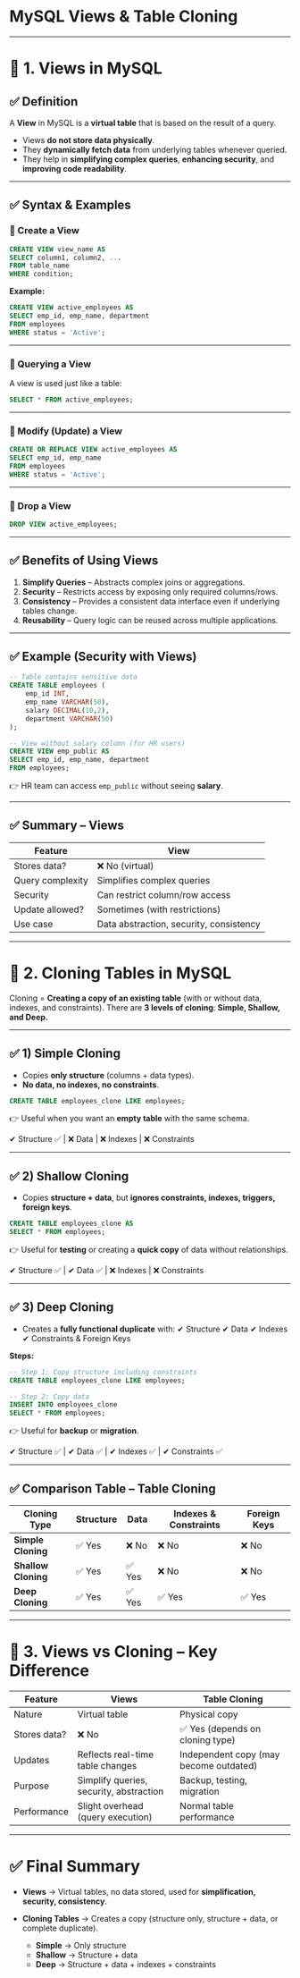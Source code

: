 

#  **MySQL Views & Table Cloning**

---

# 🔹 1. **Views in MySQL**

## ✅ Definition

A **View** in MySQL is a **virtual table** that is based on the result of a query.

* Views **do not store data physically**.
* They **dynamically fetch data** from underlying tables whenever queried.
* They help in **simplifying complex queries**, **enhancing security**, and **improving code readability**.

---

## ✅ Syntax & Examples

### 🔸 Create a View

```sql
CREATE VIEW view_name AS
SELECT column1, column2, ...
FROM table_name
WHERE condition;
```

**Example:**

```sql
CREATE VIEW active_employees AS
SELECT emp_id, emp_name, department
FROM employees
WHERE status = 'Active';
```

---

### 🔸 Querying a View

A view is used just like a table:

```sql
SELECT * FROM active_employees;
```

---

### 🔸 Modify (Update) a View

```sql
CREATE OR REPLACE VIEW active_employees AS
SELECT emp_id, emp_name
FROM employees
WHERE status = 'Active';
```

---

### 🔸 Drop a View

```sql
DROP VIEW active_employees;
```

---

## ✅ Benefits of Using Views

1. **Simplify Queries** – Abstracts complex joins or aggregations.
2. **Security** – Restricts access by exposing only required columns/rows.
3. **Consistency** – Provides a consistent data interface even if underlying tables change.
4. **Reusability** – Query logic can be reused across multiple applications.

---

## ✅ Example (Security with Views)

```sql
-- Table contains sensitive data
CREATE TABLE employees (
    emp_id INT,
    emp_name VARCHAR(50),
    salary DECIMAL(10,2),
    department VARCHAR(50)
);

-- View without salary column (for HR users)
CREATE VIEW emp_public AS
SELECT emp_id, emp_name, department
FROM employees;
```

👉 HR team can access `emp_public` without seeing **salary**.

---

## ✅ Summary – Views

| **Feature**      | **View**                                |
| ---------------- | --------------------------------------- |
| Stores data?     | ❌ No (virtual)                          |
| Query complexity | Simplifies complex queries              |
| Security         | Can restrict column/row access          |
| Update allowed?  | Sometimes (with restrictions)           |
| Use case         | Data abstraction, security, consistency |

---

# 🔹 2. **Cloning Tables in MySQL**

Cloning = **Creating a copy of an existing table** (with or without data, indexes, and constraints).
There are **3 levels of cloning**: **Simple, Shallow, and Deep.**

---

## ✅ 1) Simple Cloning

* Copies **only structure** (columns + data types).
* **No data, no indexes, no constraints**.

```sql
CREATE TABLE employees_clone LIKE employees;
```

👉 Useful when you want an **empty table** with the same schema.

✔ Structure ✅ | ❌ Data | ❌ Indexes | ❌ Constraints

---

## ✅ 2) Shallow Cloning

* Copies **structure + data**, but **ignores constraints, indexes, triggers, foreign keys**.

```sql
CREATE TABLE employees_clone AS 
SELECT * FROM employees;
```

👉 Useful for **testing** or creating a **quick copy** of data without relationships.

✔ Structure ✅ | ✔ Data ✅ | ❌ Indexes | ❌ Constraints

---

## ✅ 3) Deep Cloning

* Creates a **fully functional duplicate** with:
  ✔ Structure
  ✔ Data
  ✔ Indexes
  ✔ Constraints & Foreign Keys

**Steps:**

```sql
-- Step 1: Copy structure including constraints
CREATE TABLE employees_clone LIKE employees;

-- Step 2: Copy data
INSERT INTO employees_clone 
SELECT * FROM employees;
```

👉 Useful for **backup** or **migration**.

✔ Structure ✅ | ✔ Data ✅ | ✔ Indexes ✅ | ✔ Constraints ✅

---

## ✅ Comparison Table – Table Cloning

| **Cloning Type**    | **Structure** | **Data** | **Indexes & Constraints** | **Foreign Keys** |
| ------------------- | ------------- | -------- | ------------------------- | ---------------- |
| **Simple Cloning**  | ✅ Yes         | ❌ No     | ❌ No                      | ❌ No             |
| **Shallow Cloning** | ✅ Yes         | ✅ Yes    | ❌ No                      | ❌ No             |
| **Deep Cloning**    | ✅ Yes         | ✅ Yes    | ✅ Yes                     | ✅ Yes            |

---

# 🔹 3. **Views vs Cloning – Key Difference**

| **Feature**  | **Views**                               | **Table Cloning**                      |
| ------------ | --------------------------------------- | -------------------------------------- |
| Nature       | Virtual table                           | Physical copy                          |
| Stores data? | ❌ No                                    | ✅ Yes (depends on cloning type)        |
| Updates      | Reflects real-time table changes        | Independent copy (may become outdated) |
| Purpose      | Simplify queries, security, abstraction | Backup, testing, migration             |
| Performance  | Slight overhead (query execution)       | Normal table performance               |

---

# ✅ **Final Summary**

* **Views** → Virtual tables, no data stored, used for **simplification, security, consistency**.
* **Cloning Tables** → Creates a copy (structure only, structure + data, or complete duplicate).

  * **Simple** → Only structure
  * **Shallow** → Structure + data
  * **Deep** → Structure + data + indexes + constraints


